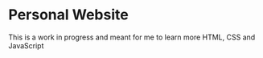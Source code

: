 # Personal Website

This is a work in progress and meant for me to learn more HTML, CSS and JavaScript
